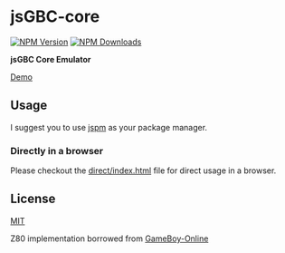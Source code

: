 # jsGBC-core

[![NPM Version][npm-image]][downloads-url] [![NPM Downloads][downloads-image]][downloads-url]

**jsGBC Core Emulator**

[Demo](https://ardean.github.io/jsGBC-core/)

## Usage

I suggest you to use [jspm](http://jspm.io/) as your package manager.

### Directly in a browser

Please checkout the [direct/index.html](https://ardean.github.io/jsGBC-core/direct/) file for direct usage in a browser.

## License

[MIT](LICENSE.md)

Z80 implementation borrowed from [GameBoy-Online](https://github.com/taisel/GameBoy-Online)

[downloads-image]: https://img.shields.io/npm/dm/jsgbc.svg
[downloads-url]: https://npmjs.org/package/jsgbc
[npm-image]: https://img.shields.io/npm/v/jsgbc.svg
[npm-url]: https://npmjs.org/package/jsgbc
